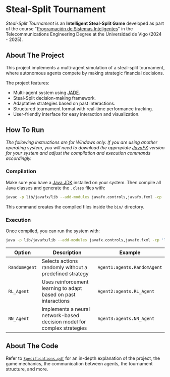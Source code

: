 # Steal-Split Tournament
_Steal-Split Tournament_ is an **Intelligent Steal-Split Game** developed as part of the course "[Programación de Sistemas Inteligentes](https://secretaria.uvigo.gal/docnet-nuevo/guia_docent/?ensenyament=V05G301V01&assignatura=V05G301V01403&any_academic=2024_25)" in the Telecommunications Engineering Degree at the Universidad de Vigo (2024 - 2025).

## About The Project
This project implements a multi-agent simulation of a steal-split tournament, where autonomous agents compete by making strategic financial decisions.

The project features:
- Multi-agent system using [JADE](https://jade-project.gitlab.io).
- Steal-Split decision-making framework.
- Adaptative strategies based on past interactions.
- Structured tournament format with real-time performance tracking.
- User-friendly interface for easy interaction and visualization.

## How To Run
*The following instructions are for Windows only. If you are using another operating system, you will need to download the appropiate [JavaFX](https://gluonhq.com/products/javafx/) version for your system and adjust the compilation and execution commands accordingly.*

### Compilation
Make sure you have a [Java JDK](https://www.oracle.com/java/technologies/downloads/) installed on your system. Then compile all Java classes and generate the `.class` files with:
```bash
javac -p lib/javafx/lib --add-modules javafx.controls,javafx.fxml -cp 'lib/jade.jar;lib/javafx/lib' -d bin src/*.java src/agents/*.java
```
This command creates the compiled files inside the `bin/` directory.

### Execution
Once compiled, you can run the system with:
```bash
java -p lib/javafx/lib --add-modules javafx.controls,javafx.fxml -cp 'lib/jade.jar;bin;src/resources' jade.Boot -agents 'MainAgent:MainAgent[;Agent1:agents.Agent1Class[;Agent2:agents.Agent2Class[;...]]]'
```
| Option | Description | Example |
|--------|-------------|---------|
| `RandomAgent` | Selects actions randomly without a predefined strategy | `Agent1:agents.RandomAgent` |
| `RL_Agent` | Uses reinforcement learning to adapt based on past interactions | `Agent2:agents.RL_Agent` |
| `NN_Agent` | Implements a neural network-based decision model for complex strategies | `Agent3:agents.NN_Agent` |

## About The Code
Refer to [`Specifications.pdf`](docs/Specifications.pdf) for an in-depth explanation of the project, the game mechanics, the communication between agents, the tournament structure, and more.